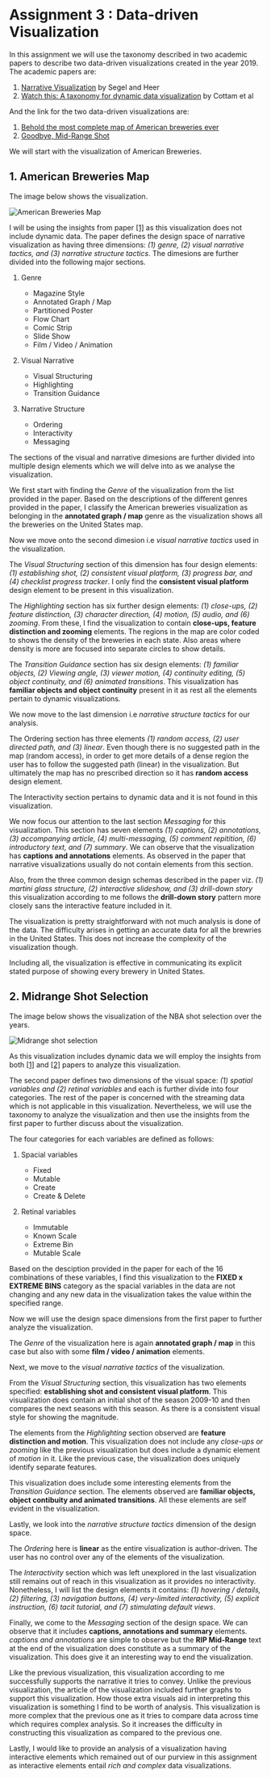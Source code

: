# Assignment 3 : Data-driven Visualization

In this assignment we will use the taxonomy described in two academic papers to describe two data-driven visualizations created in the year 2019. The academic papers are:

1. [Narrative Visualization](http://doi.org/10.1109/TVCG.2010.179) by Segel and Heer
1. [Watch this: A taxonomy for dynamic data visualization](http://doi.org/10.1109/VAST.2012.6400552) by Cottam et al

And the link for the two data-driven visualizations are:

1. [Behold the most complete map of American breweries ever](https://www.fastcompany.com/90303261/behold-the-most-complete-map-of-american-breweries-ever)<a name="one"></a>
1. [Goodbye, Mid-Range Shot](https://flowingdata.com/2019/01/15/goodbye-mid-range-shot/)<a name="two"></a>

We will start with the visualization of American Breweries.

## 1. American Breweries Map

The image below shows the visualization.

![American Breweries Map](https://images.fastcompany.net/image/upload/w_937,ar_16:9,c_fill,g_auto,f_auto,q_auto,fl_lossy/wp-cms/uploads/2019/02/p-1-90303261-behold-the-most-complete-map-of-american-breweries-ever.jpg "American Breweries Map")

I will be using the insights from paper [[1]](#one) as this visualization does not include dynamic data. The paper defines the design space of narrative visualization as having three dimensions: *(1) genre, (2) visual narrative tactics, and (3) narrative structure tactics*. The dimesions are further divided into the following major sections.

1. Genre 

    * Magazine Style
    * Annotated Graph / Map
    * Partitioned Poster
    * Flow Chart
    * Comic Strip
    * Slide Show
    * Film / Video / Animation


2. Visual Narrative

    * Visual Structuring
    * Highlighting
    * Transition Guidance
 

3. Narrative Structure

    * Ordering
    * Interactivity
    * Messaging
    
The sections of the visual and narrative dimesions are further divided into multiple design elements which we will delve into as we analyse the visualization.

We first start with finding the *Genre* of the visualization from the list provided in the paper. Based on the descriptions of the different genres provided in the paper, I classify the American breweries visualization as belonging in the **annotated graph / map** genre as the visualization shows all the breweries on the United States map.

Now we move onto the second dimesion i.e *visual narrative tactics* used in the visualization. 

The *Visual Structuring* section of this dimension has four design elements: *(1) establishing shot, (2) consistent visual platform, (3) progress bar, and (4) checklist progress tracker*. I only find the **consistent visual platform** design element to be present in this visualization.

The *Highlighting* section has six further design elements: *(1) close-ups, (2)
feature distinction, (3) character direction, (4) motion, (5) audio, and (6) zooming*. From these, I find the visualization to contain **close-ups, feature distinction and zooming** elements. The regions in the map are color coded to shows the density of the breweries in each state. Also areas where density is more are focused into separate circles to show details. 

The *Transition Guidance* section has six design elements: *(1) familiar objects, (2) Viewing angle, (3) viewer motion, (4) continuity editing, (5) object continuity, and (6) animated transitions*. This visualization has **familiar objects and object continuity** present in it as rest all the elements pertain to dynamic visualizations.

We now move to the last dimension i.e *narrative structure tactics* for our analysis.

The Ordering section has three elements *(1) random access, (2) user directed path, and (3) linear*. Even though there is no suggested path in the map (random access), in order to get more details of a dense region the user has to follow the suggested path (linear) in the visualization. But ultimately the map has no prescribed direction so it has **random access** design element.

The Interactivity section pertains to dynamic data and it is not found in this visualization.

We now focus our attention to the last section *Messaging* for this visualization. This section has seven elements *(1) captions, (2) annotations, (3) accompanying article, (4) multi-messaging, (5) comment repitition, (6) introductory text, and (7) summary*. We can observe that the visualization has **captions and annotations** elements. As observed in the paper that narrative visualizations usually do not contain elements from this section.

Also, from the three common design schemas described in the paper viz. *(1) martini glass structure, (2) interactive slideshow, and (3) drill-down story* this visualization according to me follows the **drill-down story** pattern more closely sans the interactive feature included in it.

The visualization is pretty straightforward with not much analysis is done of the data. The difficulty arises in getting an accurate data for all the brewries in the United States. This does not increase the complexity of the visualization though.

Including all, the visualization is effective in communicating its explicit stated purpose of showing every brewery in United States. 

## 2. Midrange Shot Selection

The image below shows the visualization of the NBA shot selection over the years.

![Midrange shot selection](https://i1.wp.com/flowingdata.com/wp-content/uploads/2019/01/shot-selection2010-19-1.gif?resize=750%2C618&ssl=1 "Midrange shot selection")

As this visualization includes dynamic data we will employ the insights from both [[1]](#one) and [[2]](#two) papers to analyze this visualization.

The second paper defines two dimensions of the visual space: *(1) spatial variables and (2) retinal variables* and each is further divide into four categories. The rest of the paper is concerned with the streaming data which is not applicable in this visualization. Nevertheless, we will use the taxonomy to analyze the visualization and then use the insights from the first paper to further discuss about the visualization.

The four categories for each variables are defined as follows:

1. Spacial variables
    
    * Fixed
    * Mutable
    * Create
    * Create & Delete


2. Retinal variables

    * Immutable
    * Known Scale
    * Extreme Bin
    * Mutable Scale
 
 
Based on the desciption provided in the paper for each of the 16 combinations of these variables, I find this visualization to the **FIXED x EXTREME BINS** category as the spacial variables in the data are not changing and any new data in the visualization takes the value within the specified range.

Now we will use the design space dimensions from the first paper to further analyze the visualization.

The *Genre* of the visualization here is again **annotated graph / map** in this case but also with some **film / video / animation** elements.

Next, we move to the *visual narrative tactics* of the visualization.

From the *Visual Structuring* section, this visualization has two elements specified: **establishing shot and consistent visual platform**. This visualization does contain an initial shot of the season 2009-10 and then compares the next seasons with this season. As there is a consistent visual style for showing the magnitude.

The elements from the *Highlighting* section observed are **feature distinction and motion**. This visualization does not include any *close-ups or zooming* like the previous visualization but does include a dynamic element of *motion* in it. Like the previous case, the visualization does uniquely identify separate features.

This visualization does include some interesting elements from the *Transition Guidance* section. The elements observed are **familiar objects, object contibuity and animated transitions**. All these elements are self evident in the visualization.

Lastly, we look into the *narrative structure tactics* dimension of the design space.

The *Ordering* here is **linear** as the entire visualization is author-driven. The user has no control over any of the elements of the visualization.

The *Interactivity* section which was left unexplored in the last visualization still remains out of reach in this visualization as it provides no interactivity. Nonetheless, I will list the design elements it contains: *(1) hovering / details, (2) filtering, (3) navigation buttons, (4) very-limited interactivity, (5) explicit instruction, (6) tacit tutorial, and (7) stimulating default views*.

Finally, we come to the *Messaging* section of the design space. We can observe that it includes **captions, annotations and summary** elements. *captions and annotations* are simple to observe but the **RIP Mid-Range** text at the end of the visualization does constitute as a summary of the visualization. This does give it an interesting way to end the visualization.

Like the previous visualization, this visualization according to me successfully supports the narrative it tries to convey. Unlike the previous visualization, the article of the visualization included further graphs to support this visualization. How those extra visuals aid in interpreting this visualization is something I find to be worth of analysis. This visualization is more complex that the previous one as it tries to compare data across time which requires complex analysis. So it increases the difficulty in constructing this visualization as compared to the previous one.

Lastly, I would like to provide an analysis of a visualization having interactive elements which remained out of our purview in this assignment as interactive elements entail *rich and complex* data visualizations.